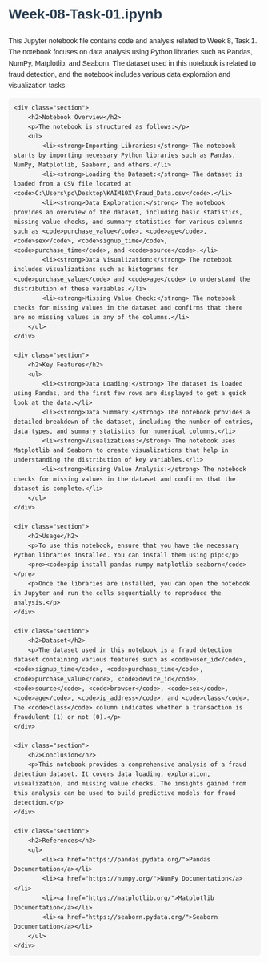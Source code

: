 <!DOCTYPE html>
<html lang="en">
<head>
    <meta charset="UTF-8">
    <meta name="viewport" content="width=device-width, initial-scale=1.0">
    <title>Week-08-Task-01.ipynb</title>
    <style>
        body {
            font-family: Arial, sans-serif;
            line-height: 1.6;
            margin: 20px;
        }
        h1, h2, h3 {
            color: #2c3e50;
        }
        code {
            background-color: #f4f4f4;
            padding: 2px 5px;
            border-radius: 3px;
            font-family: monospace;
        }
        pre {
            background-color: #f4f4f4;
            padding: 10px;
            border-radius: 5px;
            overflow-x: auto;
        }
        .section {
            margin-bottom: 30px;
        }
        .section h2 {
            border-bottom: 2px solid #2c3e50;
            padding-bottom: 5px;
        }
        .section p {
            margin-top: 10px;
        }
    </style>
</head>
<body>
    <h1>Week-08-Task-01.ipynb</h1>
    <p>This Jupyter notebook file contains code and analysis related to Week 8, Task 1. The notebook focuses on data analysis using Python libraries such as Pandas, NumPy, Matplotlib, and Seaborn. The dataset used in this notebook is related to fraud detection, and the notebook includes various data exploration and visualization tasks.</p>

    <div class="section">
        <h2>Notebook Overview</h2>
        <p>The notebook is structured as follows:</p>
        <ul>
            <li><strong>Importing Libraries:</strong> The notebook starts by importing necessary Python libraries such as Pandas, NumPy, Matplotlib, Seaborn, and others.</li>
            <li><strong>Loading the Dataset:</strong> The dataset is loaded from a CSV file located at <code>C:\Users\pc\Desktop\KAIM10X\Fraud_Data.csv</code>.</li>
            <li><strong>Data Exploration:</strong> The notebook provides an overview of the dataset, including basic statistics, missing value checks, and summary statistics for various columns such as <code>purchase_value</code>, <code>age</code>, <code>sex</code>, <code>signup_time</code>, <code>purchase_time</code>, and <code>source</code>.</li>
            <li><strong>Data Visualization:</strong> The notebook includes visualizations such as histograms for <code>purchase_value</code> and <code>age</code> to understand the distribution of these variables.</li>
            <li><strong>Missing Value Check:</strong> The notebook checks for missing values in the dataset and confirms that there are no missing values in any of the columns.</li>
        </ul>
    </div>

    <div class="section">
        <h2>Key Features</h2>
        <ul>
            <li><strong>Data Loading:</strong> The dataset is loaded using Pandas, and the first few rows are displayed to get a quick look at the data.</li>
            <li><strong>Data Summary:</strong> The notebook provides a detailed breakdown of the dataset, including the number of entries, data types, and summary statistics for numerical columns.</li>
            <li><strong>Visualizations:</strong> The notebook uses Matplotlib and Seaborn to create visualizations that help in understanding the distribution of key variables.</li>
            <li><strong>Missing Value Analysis:</strong> The notebook checks for missing values in the dataset and confirms that the dataset is complete.</li>
        </ul>
    </div>

    <div class="section">
        <h2>Usage</h2>
        <p>To use this notebook, ensure that you have the necessary Python libraries installed. You can install them using pip:</p>
        <pre><code>pip install pandas numpy matplotlib seaborn</code></pre>
        <p>Once the libraries are installed, you can open the notebook in Jupyter and run the cells sequentially to reproduce the analysis.</p>
    </div>

    <div class="section">
        <h2>Dataset</h2>
        <p>The dataset used in this notebook is a fraud detection dataset containing various features such as <code>user_id</code>, <code>signup_time</code>, <code>purchase_time</code>, <code>purchase_value</code>, <code>device_id</code>, <code>source</code>, <code>browser</code>, <code>sex</code>, <code>age</code>, <code>ip_address</code>, and <code>class</code>. The <code>class</code> column indicates whether a transaction is fraudulent (1) or not (0).</p>
    </div>

    <div class="section">
        <h2>Conclusion</h2>
        <p>This notebook provides a comprehensive analysis of a fraud detection dataset. It covers data loading, exploration, visualization, and missing value checks. The insights gained from this analysis can be used to build predictive models for fraud detection.</p>
    </div>

    <div class="section">
        <h2>References</h2>
        <ul>
            <li><a href="https://pandas.pydata.org/">Pandas Documentation</a></li>
            <li><a href="https://numpy.org/">NumPy Documentation</a></li>
            <li><a href="https://matplotlib.org/">Matplotlib Documentation</a></li>
            <li><a href="https://seaborn.pydata.org/">Seaborn Documentation</a></li>
        </ul>
    </div>
</body>
</html>
